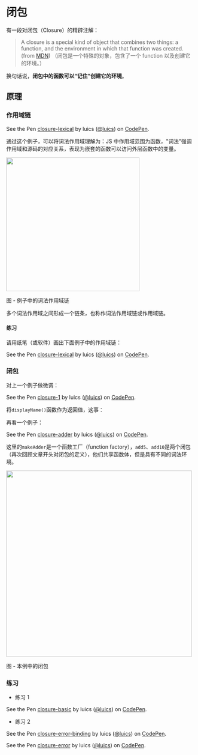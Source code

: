 # 闭包

有一段对闭包（Closure）的精辟注解：

> A closure is a special kind of object that combines two things: a function, and the environment in which that function was created.  (from [MDN](https://developer.mozilla.org/en-US/docs/Web/JavaScript/Closures#Closure))
> （闭包是一个特殊的对象，包含了一个 function 以及创建它的环境。）

换句话说，**闭包中的函数可以“记住”创建它的环境**。

## 原理

### 作用域链

<p data-height="300" data-theme-id="0" data-slug-hash="qjWLeW" data-default-tab="js,result" data-user="luics" data-embed-version="2" data-pen-title="closure-lexical" class="codepen">See the Pen <a href="https://codepen.io/luics/pen/qjWLeW/">closure-lexical</a> by luics (<a href="https://codepen.io/luics">@luics</a>) on <a href="https://codepen.io">CodePen</a>.</p>
<script async src="https://production-assets.codepen.io/assets/embed/ei.js"></script>

通过这个例子，可以将词法作用域理解为：JS 中作用域范围为函数，"词法"强调作用域和源码的对应关系，表现为嵌套的函数可以访问外层函数中的变量。

<img src="https://luics-image.oss-cn-hangzhou.aliyuncs.com/006tNc79ly1g3o2bkfwc9j30oc05ggm5.jpg" width="356">  

图 - 例子中的词法作用域链 

多个词法作用域之间形成一个链条，也称作词法作用域链或作用域链。

#### 练习

请用纸笔（或软件）画出下面例子中的作用域链：

<p data-height="300" data-theme-id="0" data-slug-hash="PoZqqmJ" data-default-tab="js,result" data-user="luics" data-embed-version="2" data-pen-title="closure-lexical" class="codepen">See the Pen <a href="https://codepen.io/luics/pen/PoZqqmJ/">closure-lexical</a> by luics (<a href="https://codepen.io/luics">@luics</a>) on <a href="https://codepen.io">CodePen</a>.</p>
<script async src="https://production-assets.codepen.io/assets/embed/ei.js"></script>

### 闭包


对上一个例子做微调：

<p data-height="360" data-theme-id="0" data-slug-hash="LNKVLR" data-default-tab="js,result" data-user="luics" data-embed-version="2" class="codepen">See the Pen <a href="http://codepen.io/luics/pen/LNKVLR/">closure-1</a> by luics (<a href="http://codepen.io/luics">@luics</a>) on <a href="http://codepen.io">CodePen</a>.</p>
<script async src="//assets.codepen.io/assets/embed/ei.js"></script>

将`displayName()`函数作为返回值，这事：


再看一个例子：

<p data-height="360" data-theme-id="0" data-slug-hash="KqPbRy" data-default-tab="js" data-user="luics" data-embed-version="2" data-pen-title="closure-adder" class="codepen">See the Pen <a href="https://codepen.io/luics/pen/KqPbRy/">closure-adder</a> by luics (<a href="https://codepen.io/luics">@luics</a>) on <a href="https://codepen.io">CodePen</a>.</p>
<script async src="https://production-assets.codepen.io/assets/embed/ei.js"></script>

这里的`makeAdder`是一个函数工厂（function factory），`add5`、`add10`是两个闭包（再次回顾文章开头对闭包的定义），他们共享函数体，但是具有不同的词法环境。

<img src="https://luics-image.oss-cn-hangzhou.aliyuncs.com/006tNc79ly1g3o2bprf4xj30ou09q0tl.jpg" width="496">  

图 - 本例中的闭包

### 练习

* 练习 1

<p data-height="400" data-theme-id="0" data-slug-hash="jqjoBv" data-default-tab="js" data-user="luics" data-embed-version="2" class="codepen">See the Pen <a href="http://codepen.io/luics/pen/jqjoBv/">closure-basic</a> by luics (<a href="http://codepen.io/luics">@luics</a>) on <a href="http://codepen.io">CodePen</a>.</p>
<script async src="//assets.codepen.io/assets/embed/ei.js"></script>

* 练习 2

<p data-height="300" data-theme-id="0" data-slug-hash="MogLEx" data-default-tab="js,result" data-user="luics" data-embed-version="2" data-pen-title="closure-error-binding" class="codepen">See the Pen <a href="https://codepen.io/luics/pen/MogLEx/">closure-error-binding</a> by luics (<a href="https://codepen.io/luics">@luics</a>) on <a href="https://codepen.io">CodePen</a>.</p>
<script async src="https://production-assets.codepen.io/assets/embed/ei.js"></script>

<p data-height="340" data-theme-id="0" data-slug-hash="KzjLvr" data-default-tab="js,result" data-user="luics" data-embed-version="2" class="codepen">See the Pen <a href="http://codepen.io/luics/pen/KzjLvr/">closure-error</a> by luics (<a href="http://codepen.io/luics">@luics</a>) on <a href="http://codepen.io">CodePen</a>.</p>
<script async src="//assets.codepen.io/assets/embed/ei.js"></script>



<!--
TODO ES6 解释
 
http://ryanmorr.com/understanding-scope-and-context-in-javascript/
https://johnresig.com/apps/learn/#53
## 应用

### 私有成员

### 模块
-->